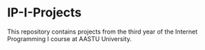 # IP-I-Projects
This repository contains projects from the third year of the Internet Programming I course at AASTU University.
